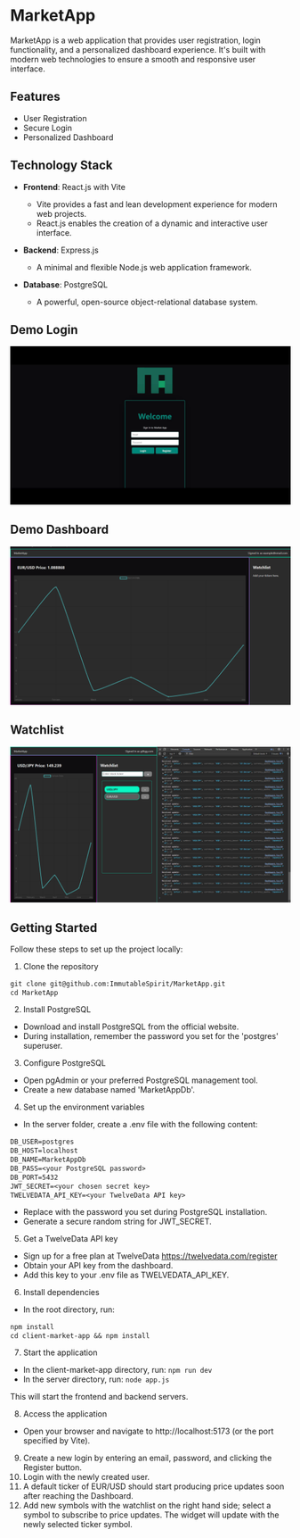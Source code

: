 # MarketApp

MarketApp is a web application that provides user registration, login functionality, and a personalized dashboard experience. It's built with modern web technologies to ensure a smooth and responsive user interface.

## Features

- User Registration
- Secure Login
- Personalized Dashboard

## Technology Stack

- **Frontend**: React.js with Vite
  - Vite provides a fast and lean development experience for modern web projects.
  - React.js enables the creation of a dynamic and interactive user interface.

- **Backend**: Express.js
  - A minimal and flexible Node.js web application framework.

- **Database**: PostgreSQL
  - A powerful, open-source object-relational database system.

## Demo Login

![Logging in](https://github.com/ImmutableSpirit/MarketApp/blob/master/client-market-app/src/assets/marketApp-login.gif)

## Demo Dashboard

![Dashboard view](https://github.com/ImmutableSpirit/MarketApp/blob/master/client-market-app/src/assets/dashboard-01.png)

## Watchlist

![Watchlist](https://github.com/ImmutableSpirit/MarketApp/blob/master/client-market-app/src/assets/watchlist-test.png)

## Getting Started

Follow these steps to set up the project locally:
1. Clone the repository
  
  ``` 
  git clone git@github.com:ImmutableSpirit/MarketApp.git
  cd MarketApp
  ```

2. Install PostgreSQL
- Download and install PostgreSQL from the official website.
- During installation, remember the password you set for the 'postgres' superuser.
3. Configure PostgreSQL
- Open pgAdmin or your preferred PostgreSQL management tool.
- Create a new database named 'MarketAppDb'.
4. Set up the environment variables
- In the server folder, create a .env file with the following content:

``` 
DB_USER=postgres
DB_HOST=localhost
DB_NAME=MarketAppDb
DB_PASS=<your PostgreSQL password>
DB_PORT=5432
JWT_SECRET=<your chosen secret key>
TWELVEDATA_API_KEY=<your TwelveData API key>
```
- Replace <your PostgreSQL password> with the password you set during PostgreSQL installation.
- Generate a secure random string for JWT_SECRET.
5. Get a TwelveData API key
- Sign up for a free plan at TwelveData https://twelvedata.com/register
- Obtain your API key from the dashboard.
- Add this key to your .env file as TWELVEDATA_API_KEY.
6. Install dependencies
- In the root directory, run:

``` npm install
npm install 
cd client-market-app && npm install
```

7. Start the application
- In the client-market-app directory, run:
``` npm run dev ```
- In the server directory, run:
``` node app.js ```

This will start the frontend and backend servers.

8. Access the application
- Open your browser and navigate to http://localhost:5173 (or the port specified by Vite).

9. Create a new login by entering an email, password, and clicking the Register button.
10. Login with the newly created user.
11. A default ticker of EUR/USD should start producing price updates soon after reaching the Dashboard.
12. Add new symbols with the watchlist on the right hand side; select a symbol to subscribe to price updates.  The widget will update with the newly selected ticker symbol.

